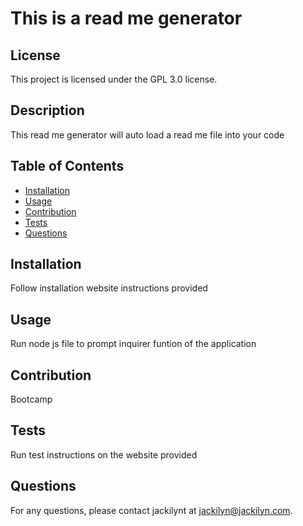 # This is a read me generator

## License

This project is licensed under the GPL 3.0 license.

## Description

This read me generator will auto load a read me file into your code

## Table of Contents

- [Installation](#installation)
- [Usage](#usage)
- [Contribution](#contribution)
- [Tests](#tests)
- [Questions](#questions)

## Installation

Follow installation website instructions provided

## Usage

Run node js file to prompt inquirer funtion of the application

## Contribution

Bootcamp

## Tests

Run test instructions on the website provided

## Questions

For any questions, please contact jackilynt at jackilyn@jackilyn.com.